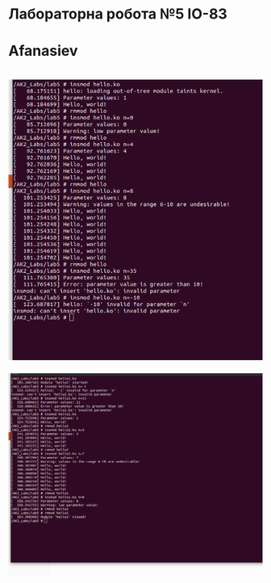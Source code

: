 # Лабораторна робота №5 IO-83
# Afanasiev
# ![alt text](images/basic_2.png "")
![alt text](images/advanced_3.png "")
